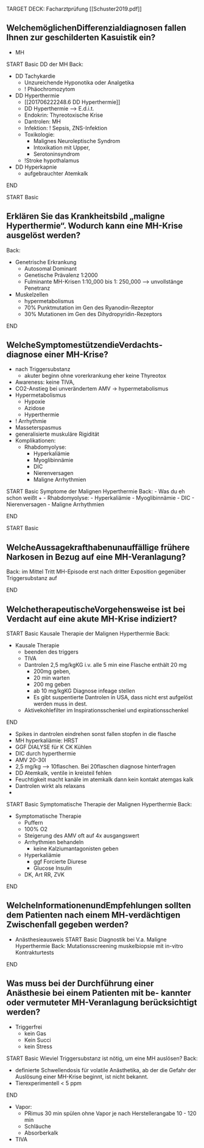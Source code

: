 TARGET DECK: Facharztprüfung
 [[Schuster2019.pdf]]

## WelchemöglichenDifferenzialdiagnosen fallen Ihnen zur geschilderten Kasuistik ein?
- MH

START
Basic
DD der MH
Back:
- DD Tachykardie
	- Unzureichende Hyponotika oder Analgetika
	- ! Phäochromozytom
- DD Hyperthermie 
	- [[201706222248.6 DD Hyperthermie]]
	- DD Hyperthermie --> E.d.i.t.
	- Endokrin: Thyreotoxische Krise
	- Dantrolen: MH
	- Infektion: ! Sepsis, ZNS-Infektion
	- Toxikologie: 
		- Malignes Neuroleptische Syndrom 
		- Intoxikation mit Upper, 
		- Serotoninsyndrom
	- !Stroke hypothalamus 
- DD Hyperkapnie 
	- aufgebrauchter Atemkalk
<!--ID: 1636346188624-->
END

START
Basic
## Erklären Sie das Krankheitsbild „maligne Hyperthermie“. Wodurch kann eine MH-Krise ausgelöst werden?
Back:
- Genetrische Erkrankung
	- Autosomal Dominant
	- Genetische Prävalenz 1:2000
	- Fulminante MH-Krisen 1:10_000 bis 1: 250_000 --> unvollstänge Penetranz
- Muskelzellen
	- hypermetabolismus
	- 70%  Punktmutation im Gen des Ryanodin-Rezeptor
	- 30% Mutationen im Gen des Dihydropyridin-Rezeptors
<!--ID: 1636346188702-->
END


## WelcheSymptomestützendieVerdachts- diagnose einer MH-Krise?
- nach Triggersubstanz
	- akuter beginn ohne vorerkrankung eher keine Thyreotox
- Awareness: keine TIVA,
- CO2-Anstieg bei unverändertem AMV -> hypermetabolismus
- Hypermetabolismus
	- Hypoxie
	- Azidose
	- Hyperthermie
- ! Arrhythmie
- Masseterspasmus
- generalisierte muskuläre Rigidität
- Komplikationen: 
	- Rhabdomyolyse:
		- Hyperkaliämie
		- Myoglibinnämie
		- DIC
		- Nierenversagen
		- Maligne Arrhythmien

START
Basic
Symptome der Malignen Hyperthermie
Back:
	- Was du eh schon weißt +
	- Rhabdomyolyse:
		- Hyperkaliämie
		- Myoglibinnämie
		- DIC
		- Nierenversagen
		- Maligne Arrhythmien
<!--ID: 1636346188720-->
END
		

START
Basic
## WelcheAussagekrafthabenunauffällige frühere Narkosen in Bezug auf eine MH-Veranlagung?
Back:
im Mittel Tritt MH-Episode erst nach dritter Exposition gegenüber Triggersubstanz auf
<!--ID: 1636346188730-->
END

## WelchetherapeutischeVorgehensweise ist bei Verdacht auf eine akute MH-Krise indiziert?

START
Basic
Kausale Therapie der Malignen Hyperthermie
Back:
- Kausale Therapie
	- beenden des triggers
	- TIVA
	- Dantrolen 2,5 mg/kgKG i.v. alle 5 min eine Flasche enthält 20 mg
		- 200mg geben,
		- 20 min warten
		- 200 mg geben
		- ab 10 mg/kgKG Diagnose infeage stellen
		- Es gibt suspentierte Dantrolen in USA, dass nicht erst aufgelöst werden muss in dest.
	- Aktivekohlefilter im Inspirationsschenkel und expirationsschenkel
<!--ID: 1636346188753-->
END
- Spikes in dantrolen eindrehen sonst fallen stopfen in die flasche
- MH hyperkaliämie: HRST
- GGF DIALYSE für K CK Kühlen
- DIC durch hyperthermie
- AMV 20-30l
- 2,5 mg/kg --> 10flaschen. Bei 20flaschen diagnose hinterfragen
- DD Atemkalk, ventile in kreisteil fehlen
- Feuchtigkeit macht kanäle im atemkalk dann kein kontakt atemgas kalk
- Dantrolen wirkt als relaxans
- 

START
Basic
Symptomatische Therapie der Malignen Hyperthermie
Back:
- Symptomatische Therapie
	- Puffern
	- 100% O2
	- Steigerung des AMV oft auf 4x ausgangswert
	- Arrhythmien behandeln
		- keine Kalziumantagonisten geben
	- Hyperkaliämie
		- ggf Forcierte Diurese 
		- Glucose Insulin
	- DK, Art RR, ZVK
<!--ID: 1636346188765-->
END
## WelcheInformationenundEmpfehlungen sollten dem Patienten nach einem MH-verdächtigen Zwischenfall gegeben werden?
- Anästhesieausweis
START
Basic
Diagnostik bei V.a. Maligne Hyperthermie
Back:
	 Mutationsscreening
	 muskelbiopsie mit in-vitro Kontrakturtests
<!--ID: 1636346188779-->

END


## Was muss bei der Durchführung einer Anästhesie bei einem Patienten mit be- kannter oder vermuteter MH-Veranlagung berücksichtigt werden?
- Triggerfrei
	- kein Gas
	- Kein Succi
	- kein Stress

START
Basic
Wieviel Triggersubstanz ist nötig, um eine MH auslösen?
Back:
-  definierte Schwellendosis für volatile Anästhetika, ab der die Gefahr der Auslösung einer MH-Krise beginnt, ist nicht bekannt.
-  Tierexperimentell < 5 ppm
<!--ID: 1636880093209-->
END


- Vapor: 
	- PRimus 30 min spülen ohne Vapor je nach Herstellerangabe 10 - 120 min
	- Schläuche
	- Absorberkalk
- TIVA	